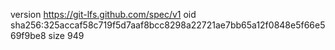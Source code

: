 version https://git-lfs.github.com/spec/v1
oid sha256:325accaf58c719f5d7aaf8bcc8298a22721ae7bb65a12f0848e5f66e569f9be8
size 949
